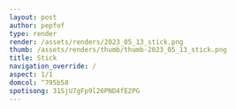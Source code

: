 ```yaml
---
layout: post
author: pepfof
type: render
render: /assets/renders/2023_05_13_stick.png
thumb: /assets/renders/thumb/thumb-2023_05_13_stick.png
title: Stick
navigation_override: /
aspect: 1/1
domcol: ^795b58
spotisong: 31SjU7gFp9l26PND4fE2PG
---
```


<!--USER BEGIN 1-->

<!--USER END 1-->

<!--more-->
<!--USER BEGIN 2-->

<!--USER END 2-->

